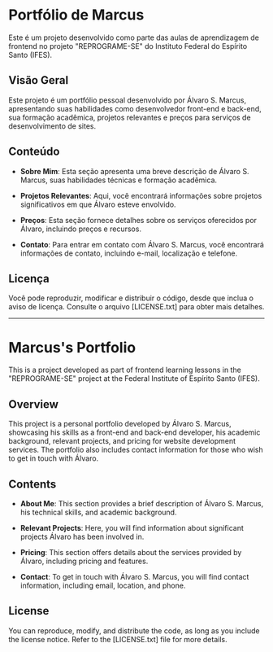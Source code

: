 # Portfólio de Marcus

Este é um projeto desenvolvido como parte das aulas de aprendizagem de frontend no projeto "REPROGRAME-SE" do Instituto Federal do Espírito Santo (IFES).

## Visão Geral

Este projeto é um portfólio pessoal desenvolvido por Álvaro S. Marcus, apresentando suas habilidades como desenvolvedor front-end e back-end, sua formação acadêmica, projetos relevantes e preços para serviços de desenvolvimento de sites. 
## Conteúdo

- **Sobre Mim**: Esta seção apresenta uma breve descrição de Álvaro S. Marcus, suas habilidades técnicas e formação acadêmica.

- **Projetos Relevantes**: Aqui, você encontrará informações sobre projetos significativos em que Álvaro esteve envolvido.

- **Preços**: Esta seção fornece detalhes sobre os serviços oferecidos por Álvaro, incluindo preços e recursos.

- **Contato**: Para entrar em contato com Álvaro S. Marcus, você encontrará informações de contato, incluindo e-mail, localização e telefone.

## Licença

Você pode reproduzir, modificar e distribuir o código, desde que inclua o aviso de licença. Consulte o arquivo [LICENSE.txt] para obter mais detalhes.

---

# Marcus's Portfolio

This is a project developed as part of frontend learning lessons in the "REPROGRAME-SE" project at the Federal Institute of Espírito Santo (IFES).

## Overview

This project is a personal portfolio developed by Álvaro S. Marcus, showcasing his skills as a front-end and back-end developer, his academic background, relevant projects, and pricing for website development services. The portfolio also includes contact information for those who wish to get in touch with Álvaro.

## Contents

- **About Me**: This section provides a brief description of Álvaro S. Marcus, his technical skills, and academic background.

- **Relevant Projects**: Here, you will find information about significant projects Álvaro has been involved in.

- **Pricing**: This section offers details about the services provided by Álvaro, including pricing and features.

- **Contact**: To get in touch with Álvaro S. Marcus, you will find contact information, including email, location, and phone.

## License

You can reproduce, modify, and distribute the code, as long as you include the license notice. Refer to the [LICENSE.txt] file for more details.
